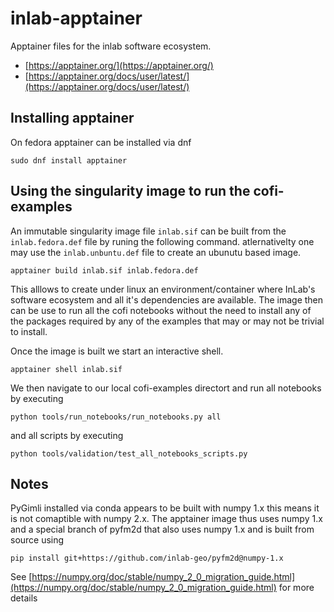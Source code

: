# inlab-apptainer

Apptainer files for the inlab software ecosystem. 

- [https://apptainer.org/](https://apptainer.org/)
- [https://apptainer.org/docs/user/latest/](https://apptainer.org/docs/user/latest/)

## Installing apptainer

On fedora apptainer can be installed via dnf

```
sudo dnf install apptainer
```

## Using the singularity image to run the cofi-examples

An immutable singularity image file `inlab.sif` can be built from the `inlab.fedora.def` file by runing the following command. atlernativelty one may use the `inlab.unbuntu.def` file to create an ubunutu based image.
```
apptainer build inlab.sif inlab.fedora.def
```

This alllows to create under linux an environment/container where InLab's software ecosystem and all it's dependencies are available. The image then can be use to run all the cofi notebooks without the need to install any of the packages required by any of the examples that may or may not be trivial to install. 

Once the image is built we start an interactive shell. 

```
apptainer shell inlab.sif
```

We then navigate to our local cofi-examples directort and  run all notebooks by executing

```
python tools/run_notebooks/run_notebooks.py all
```

and all scripts by executing
```
python tools/validation/test_all_notebooks_scripts.py
```

## Notes
PyGimli installed via conda appears to be built with numpy 1.x this means it is not comaptible with numpy 2.x. The apptainer image thus uses numpy 1.x and a special branch of pyfm2d that also uses numpy 1.x and is built from source using

```
pip install git+https://github.com/inlab-geo/pyfm2d@numpy-1.x
```

See [https://numpy.org/doc/stable/numpy_2_0_migration_guide.html](https://numpy.org/doc/stable/numpy_2_0_migration_guide.html) for more details

